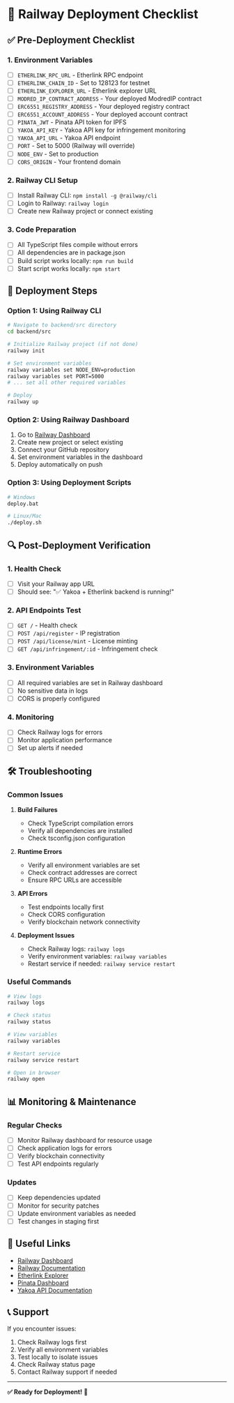 # 🚀 Railway Deployment Checklist

## ✅ Pre-Deployment Checklist

### 1. Environment Variables
- [ ] `ETHERLINK_RPC_URL` - Etherlink RPC endpoint
- [ ] `ETHERLINK_CHAIN_ID` - Set to 128123 for testnet
- [ ] `ETHERLINK_EXPLORER_URL` - Etherlink explorer URL
- [ ] `MODRED_IP_CONTRACT_ADDRESS` - Your deployed ModredIP contract
- [ ] `ERC6551_REGISTRY_ADDRESS` - Your deployed registry contract
- [ ] `ERC6551_ACCOUNT_ADDRESS` - Your deployed account contract
- [ ] `PINATA_JWT` - Pinata API token for IPFS
- [ ] `YAKOA_API_KEY` - Yakoa API key for infringement monitoring
- [ ] `YAKOA_API_URL` - Yakoa API endpoint
- [ ] `PORT` - Set to 5000 (Railway will override)
- [ ] `NODE_ENV` - Set to production
- [ ] `CORS_ORIGIN` - Your frontend domain

### 2. Railway CLI Setup
- [ ] Install Railway CLI: `npm install -g @railway/cli`
- [ ] Login to Railway: `railway login`
- [ ] Create new Railway project or connect existing

### 3. Code Preparation
- [ ] All TypeScript files compile without errors
- [ ] All dependencies are in package.json
- [ ] Build script works locally: `npm run build`
- [ ] Start script works locally: `npm start`

## 🚀 Deployment Steps

### Option 1: Using Railway CLI
```bash
# Navigate to backend/src directory
cd backend/src

# Initialize Railway project (if not done)
railway init

# Set environment variables
railway variables set NODE_ENV=production
railway variables set PORT=5000
# ... set all other required variables

# Deploy
railway up
```

### Option 2: Using Railway Dashboard
1. Go to [Railway Dashboard](https://railway.app/dashboard)
2. Create new project or select existing
3. Connect your GitHub repository
4. Set environment variables in the dashboard
5. Deploy automatically on push

### Option 3: Using Deployment Scripts
```bash
# Windows
deploy.bat

# Linux/Mac
./deploy.sh
```

## 🔍 Post-Deployment Verification

### 1. Health Check
- [ ] Visit your Railway app URL
- [ ] Should see: "✅ Yakoa + Etherlink backend is running!"

### 2. API Endpoints Test
- [ ] `GET /` - Health check
- [ ] `POST /api/register` - IP registration
- [ ] `POST /api/license/mint` - License minting
- [ ] `GET /api/infringement/:id` - Infringement check

### 3. Environment Variables
- [ ] All required variables are set in Railway dashboard
- [ ] No sensitive data in logs
- [ ] CORS is properly configured

### 4. Monitoring
- [ ] Check Railway logs for errors
- [ ] Monitor application performance
- [ ] Set up alerts if needed

## 🛠️ Troubleshooting

### Common Issues

1. **Build Failures**
   - Check TypeScript compilation errors
   - Verify all dependencies are installed
   - Check tsconfig.json configuration

2. **Runtime Errors**
   - Verify all environment variables are set
   - Check contract addresses are correct
   - Ensure RPC URLs are accessible

3. **API Errors**
   - Test endpoints locally first
   - Check CORS configuration
   - Verify blockchain network connectivity

4. **Deployment Issues**
   - Check Railway logs: `railway logs`
   - Verify environment variables: `railway variables`
   - Restart service if needed: `railway service restart`

### Useful Commands
```bash
# View logs
railway logs

# Check status
railway status

# View variables
railway variables

# Restart service
railway service restart

# Open in browser
railway open
```

## 📊 Monitoring & Maintenance

### Regular Checks
- [ ] Monitor Railway dashboard for resource usage
- [ ] Check application logs for errors
- [ ] Verify blockchain connectivity
- [ ] Test API endpoints regularly

### Updates
- [ ] Keep dependencies updated
- [ ] Monitor for security patches
- [ ] Update environment variables as needed
- [ ] Test changes in staging first

## 🔗 Useful Links

- [Railway Dashboard](https://railway.app/dashboard)
- [Railway Documentation](https://docs.railway.app/)
- [Etherlink Explorer](https://ghostnet.etherlink.com/)
- [Pinata Dashboard](https://app.pinata.cloud/)
- [Yakoa API Documentation](https://docs.yakoa.com/)

## 📞 Support

If you encounter issues:
1. Check Railway logs first
2. Verify all environment variables
3. Test locally to isolate issues
4. Check Railway status page
5. Contact Railway support if needed

---

**✅ Ready for Deployment!** 🚀 